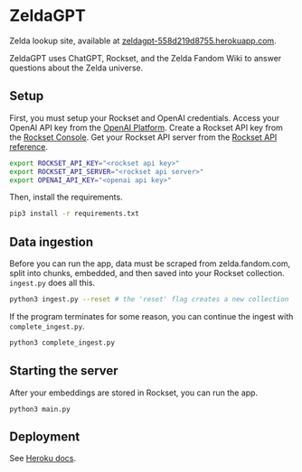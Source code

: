 # ZeldaGPT
Zelda lookup site, available at [zeldagpt-558d219d8755.herokuapp.com](https://zeldagpt-558d219d8755.herokuapp.com).

ZeldaGPT uses ChatGPT, Rockset, and the Zelda Fandom Wiki to answer questions about the Zelda universe. 

## Setup
First, you must setup your Rockset and OpenAI credentials. 
Access your OpenAI API key from the [OpenAI Platform](https://platform.openai.com/account/api-keys).
Create a Rockset API key from the [Rockset Console](https://console.rockset.com/apikeys).
Get your Rockset API server from the [Rockset API reference](https://rockset.com/docs/rest-api#introduction).

```bash
export ROCKSET_API_KEY="<rockset api key>"
export ROCKSET_API_SERVER="<rockset api server>"
export OPENAI_API_KEY="<openai api key>"
```

Then, install the requirements.

```bash
pip3 install -r requirements.txt
```

## Data ingestion
Before you can run the app, data must be scraped from zelda.fandom.com, split into chunks, embedded, and then saved into your Rockset collection. 
`ingest.py` does all this.
```bash
python3 ingest.py --reset # the 'reset' flag creates a new collection
```

If the program terminates for some reason, you can continue the ingest with `complete_ingest.py`.
```bash
python3 complete_ingest.py
```

## Starting the server
After your embeddings are stored in Rockset, you can run the app.
```python3
python3 main.py 
```

## Deployment
See [Heroku docs](https://devcenter.heroku.com/articles/github-integration#manual-deploys).